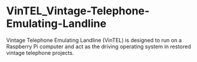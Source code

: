 # VinTEL_Vintage-Telephone-Emulating-Landline
Vintage Telephone Emulating Landline (VinTEL) is designed to run on a Raspberry Pi computer and act as the driving operating system in restored vintage telephone projects.
